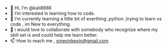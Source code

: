 - 👋 Hi, I’m @kali8686
- 👀 I’m interested in learning how to code.
- 🌱 I’m currently learning a little bit of everthing ,python ,trying to learn vs code , im New to everything.
- 💞️ i would love to collaborate with somebody who recognize where my skill set is and could help me learn better.
- 📫 How to reach me , smevinkevin@gmail.com

<!---
kali8686/kali8686 is a ✨ special ✨ repository because its `README.md` (this file) appears on your GitHub profile.
You can click the Preview link to take a look at your changes.
--->
